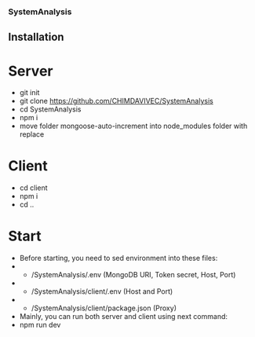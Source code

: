 ### SystemAnalysis

## Installation

# Server
- git init
- git clone https://github.com/CHIMDAVIVEC/SystemAnalysis
- cd SystemAnalysis
- npm i
- move folder mongoose-auto-increment into node_modules folder with replace

# Client
- cd client
- npm i
- cd ..

# Start
- Before starting, you need to sed environment into these files:
- - /SystemAnalysis/.env (MongoDB URI, Token secret, Host, Port)
- - /SystemAnalysis/client/.env (Host and Port)
- - /SystemAnalysis/client/package.json (Proxy)
- Mainly, you can run both server and client using next command:
- npm run dev

